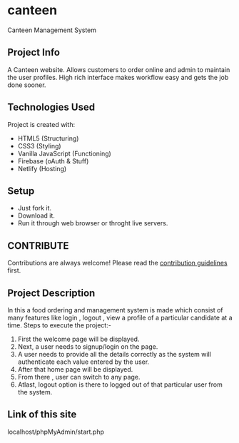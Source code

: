 # canteen
Canteen Management System

## Project Info
A Canteen website. Allows customers to order online and admin to maintain the user profiles. High rich interface makes workflow easy and gets the job done sooner. 

## Technologies Used
Project is created with:
* HTML5 (Structuring)
* CSS3 (Styling)
* Vanilla JavaScript (Functioning)
* Firebase (oAuth & Stuff)
* Netlify (Hosting)

## Setup
* Just fork it.
* Download it.
* Run it through web browser or throght live servers.

## CONTRIBUTE
Contributions are always welcome! Please read the [contribution guidelines](https://github.com/user/repo/blob/branch/other_file.md) first.

## Project Description
In this a food ordering and management system is made which consist of many features like login , logout , view a profile of a particular candidate at a time.
Steps to execute the project:-
1.	First the welcome page will be displayed.
2.	Next, a user needs to signup/login on the page.
3.	A user needs to provide all the details correctly as the system will  authenticate each value entered by the user.
4.	After that home page will be displayed.
5.	From there , user can switch to any page.
6.	Atlast, logout option is there to logged out of that particular user from the system.

## Link of this site
localhost/phpMyAdmin/start.php
